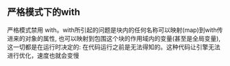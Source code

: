 
## 严格模式下的with
严格模式禁用 with。with所引起的问题是块内的任何名称可以映射(map)到with传进来的对象的属性, 也可以映射到包围这个块的作用域内的变量(甚至是全局变量), 这一切都是在运行时决定的: 在代码运行之前是无法得知的。这种代码让引擎无法进行优化，速度也就会变慢